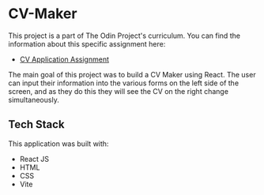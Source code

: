 # CV-Maker

This project is a part of The Odin Project's curriculum. You can find the information about this specific assignment here:
- [CV Application Assignment](https://www.theodinproject.com/lessons/node-path-react-new-cv-application)

The main goal of this project was to build a CV Maker using React. The user can input their information into the various forms on the left side of the screen, and as they do this they will see the CV on the right change simultaneously.

## Tech Stack
This application was built with:
  * React JS
  * HTML
  * CSS
  * Vite
